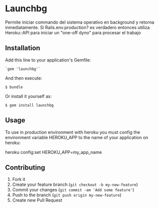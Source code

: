 # Launchbg

Permite iniciar commando del sistema operativo en background y retorna inmediatamente. Si Rails.env.production? es verdadero entonces utiliza Heroku::API para iniciar un "one-off dyno" para procesar el trabajo

## Installation

Add this line to your application's Gemfile:

    `gem 'launchbg'`

And then execute:

    $ bundle

Or install it yourself as:

    $ gem install launchbg

## Usage

To use in production environment with heroku you must config the environment variable HEROKU_APP to the name of your application on heroku:

heroku config:set HEROKU_APP=my_app_name

## Contributing

1. Fork it
2. Create your feature branch (`git checkout -b my-new-feature`)
3. Commit your changes (`git commit -am 'Add some feature'`)
4. Push to the branch (`git push origin my-new-feature`)
5. Create new Pull Request
